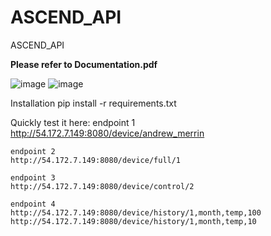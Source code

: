 # ASCEND_API
ASCEND_API


**Please refer to Documentation.pdf**

![image](https://user-images.githubusercontent.com/78210129/155620634-f4b98146-7756-406f-b898-21dbe88195c4.png)
![image](https://user-images.githubusercontent.com/78210129/155620668-0d1f9ac1-a40b-4e8b-9fe6-d4a212a7946c.png)



Installation
pip install -r requirements.txt

Quickly test it here:
    endpoint 1
    http://54.172.7.149:8080/device/andrew_merrin

    endpoint 2
    http://54.172.7.149:8080/device/full/1

    endpoint 3
    http://54.172.7.149:8080/device/control/2

    endpoint 4
    http://54.172.7.149:8080/device/history/1,month,temp,100 
    http://54.172.7.149:8080/device/history/1,month,temp,10
